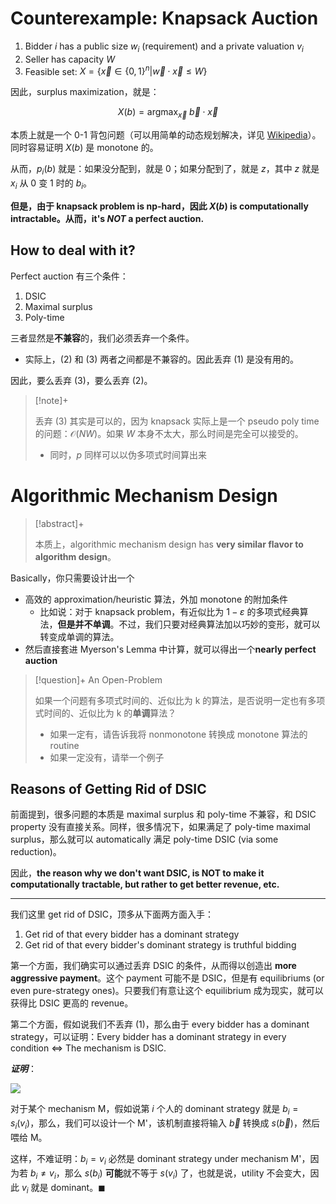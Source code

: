 # Counterexample: Knapsack Auction

1. Bidder $i$ has a public size $w_i$ (requirement) and a private valuation $v_i$
2. Seller has capacity $W$
3. Feasible set: $X = \{\vec x \in \{0, 1\}^n | \vec w \cdot \vec x \leq W \}$

因此，surplus maximization，就是：

$$
X(b) = \mathop{\arg \max}_{\vec x} ~\vec b \cdot \vec x
$$

本质上就是一个 0-1 背包问题（可以用简单的动态规划解决，详见 [Wikipedia](https://zh.wikipedia.org/wiki/%E8%83%8C%E5%8C%85%E9%97%AE%E9%A2%98#0-1%E8%83%8C%E5%8C%85%E9%97%AE%E9%A2%98:~:text=%E6%88%90%E7%BA%BF%E6%80%A7%E5%85%B3%E7%B3%BB%E3%80%82-,0%2D1%E8%83%8C%E5%8C%85%E9%97%AE%E9%A2%98,-%5B%E7%BC%96%E8%BE%91%5D)）。同时容易证明 $X(b)$ 是 monotone 的。

从而，$p_i(b)$ 就是：如果没分配到，就是 0；如果分配到了，就是 $z$，其中 $z$ 就是 $x_i$ 从 0 变 1 时的 $b_i$。

**但是，由于 knapsack problem is np-hard，因此 $X(b)$ is computationally intractable。从而，it's *NOT* a perfect auction.**

## How to deal with it?

Perfect auction 有三个条件：

1. DSIC
2. Maximal surplus
3. Poly-time

三者显然是**不兼容**的，我们必须丢弃一个条件。

- 实际上，(2) 和 (3) 两者之间都是不兼容的。因此丢弃 (1) 是没有用的。

因此，要么丢弃 (3)，要么丢弃 (2)。

> [!note]+
> 
> 丢弃 (3) 其实是可以的，因为 knapsack 实际上是一个 pseudo poly time 的问题：$\mathcal O(NW)$。如果 $W$ 本身不太大，那么时间是完全可以接受的。
> 
> - 同时，$p$ 同样可以以伪多项式时间算出来

# Algorithmic Mechanism Design

> [!abstract]+
> 
> 本质上，algorithmic mechanism design has **very similar flavor to algorithm design**。

Basically，你只需要设计出一个

- 高效的 approximation/heuristic 算法，外加 monotone 的附加条件
    - 比如说：对于 knapsack problem，有近似比为 $1 - \varepsilon$ 的多项式经典算法，**但是并不单调**。不过，我们只要对经典算法加以巧妙的变形，就可以转变成单调的算法。
- 然后直接套进 Myerson's Lemma 中计算，就可以得出一个**nearly perfect auction**

> [!question]+ An Open-Problem
> 
> 如果一个问题有多项式时间的、近似比为 k 的算法，是否说明一定也有多项式时间的、近似比为 k 的**单调**算法？
> 
> - 如果一定有，请告诉我将 nonmonotone 转换成 monotone 算法的 routine
> - 如果一定没有，请举一个例子

## Reasons of Getting Rid of DSIC

前面提到，很多问题的本质是 maximal surplus 和 poly-time 不兼容，和 DSIC property 没有直接关系。同样，很多情况下，如果满足了 poly-time maximal surplus，那么就可以 automatically 满足 poly-time DSIC (via some reduction)。

因此，**the reason why we don't want DSIC, is NOT to make it computationally tractable, but rather to get better revenue, etc.**

---

我们这里 get rid of DSIC，顶多从下面两方面入手：

1. Get rid of that every bidder has a dominant strategy
2. Get rid of that every bidder's dominant strategy is truthful bidding

第一个方面，我们确实可以通过丢弃 DSIC 的条件，从而得以创造出 **more aggressive payment**。这个 payment 可能不是 DSIC，但是有 equilibriums (or even pure-strategy ones)。只要我们有意让这个 equilibrium 成为现实，就可以获得比 DSIC 更高的 revenue。

第二个方面，假如说我们不丢弃 (1)，那么由于 every bidder has a dominant strategy，可以证明：Every bidder has a dominant strategy in every condition $\iff$ The mechanism is DSIC.

***证明***：

<img src="https://gitlab.com/mtdickens1998/mtd-images/-/raw/main/img/2024/06/7_18_45_27_202406071845678.png"/>

对于某个 mechanism M，假如说第 $i$ 个人的 dominant strategy 就是 $b_i = s_i(v_i)$，那么，我们可以设计一个 M'，该机制直接将输入 $\vec b$ 转换成 $s(\vec b)$，然后喂给 M。

这样，不难证明：$b_i = v_i$ 必然是 dominant strategy under mechanism M'，因为若 $b_i \neq v_i$，那么 $s(b_i)$ **可能**就不等于 $s(v_i)$ 了，也就是说，utility 不会变大，因此 $v_i$ 就是 dominant。$\blacksquare$

